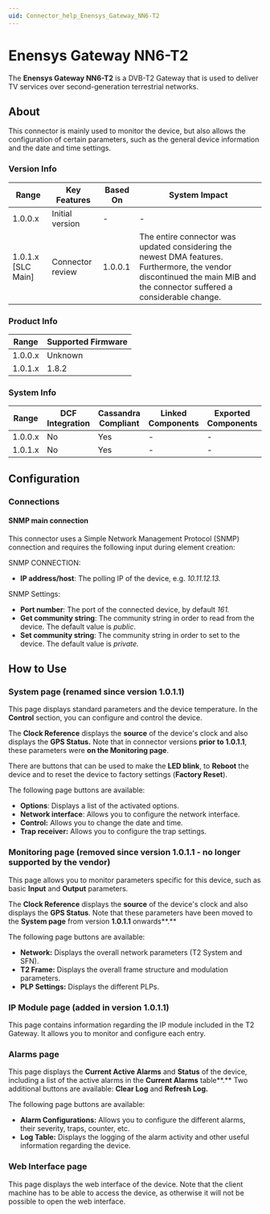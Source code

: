 ```yaml
---
uid: Connector_help_Enensys_Gateway_NN6-T2
---
```


# Enensys Gateway NN6-T2

The **Enensys Gateway NN6-T2** is a DVB-T2 Gateway that is used to deliver TV services over second-generation terrestrial networks.

## About

This connector is mainly used to monitor the device, but also allows the configuration of certain parameters, such as the general device information and the date and time settings.

### Version Info

| Range | Key Features | Based On | System Impact |
|--|--|--|--|
| 1.0.0.x | Initial version | - | - |
| 1.0.1.x [SLC Main] | Connector review | 1.0.0.1 | The entire connector was updated considering the newest DMA features. Furthermore, the vendor discontinued the main MIB and the connector suffered a considerable change. |

### Product Info

| Range     | Supported Firmware     |
|-----------|------------------------|
| 1.0.0.x   | Unknown                |
| 1.0.1.x   | 1.8.2                  |

### System Info

| Range     | DCF Integration     | Cassandra Compliant     | Linked Components     | Exported Components     |
|-----------|---------------------|-------------------------|-----------------------|-------------------------|
| 1.0.0.x   | No                  | Yes                     | -                     | -                       |
| 1.0.1.x   | No                  | Yes                     | -                     | -                       |

## Configuration

### Connections

#### SNMP main connection

This connector uses a Simple Network Management Protocol (SNMP) connection and requires the following input during element creation:

SNMP CONNECTION:

- **IP address/host**: The polling IP of the device, e.g. *10.11.12.13.*

SNMP Settings:

- **Port number**: The port of the connected device, by default *161.*
- **Get community string**: The community string in order to read from the device. The default value is *public*.
- **Set community string**: The community string in order to set to the device. The default value is *private.*

## How to Use

### System page (renamed since version 1.0.1.1)

This page displays standard parameters and the device temperature. In the **Control** section, you can configure and control the device.

The **Clock Reference** displays the **source** of the device's clock and also displays the **GPS Status.** Note that in connector versions **prior to 1.0.1.1**, these parameters were **on the Monitoring page**.

There are buttons that can be used to make the **LED blink**, to **Reboot** the device and to reset the device to factory settings (**Factory Reset**).

The following page buttons are available:

- **Options**: Displays a list of the activated options.
- **Network interface**: Allows you to configure the network interface.
- **Control:** Allows you to change the date and time.
- **Trap receiver:** Allows you to configure the trap settings.

### Monitoring page (removed since version 1.0.1.1 - no longer supported by the vendor)

This page allows you to monitor parameters specific for this device, such as basic **Input** and **Output** parameters.

The **Clock Reference** displays the **source** of the device's clock and also displays the **GPS Status**. Note that these parameters have been moved to the **System page** from version **1.0.1.1** onwards**.**

The following page buttons are available:

- **Network:** Displays the overall network parameters (T2 System and SFN).
- **T2 Frame:** Displays the overall frame structure and modulation parameters.
- **PLP Settings:** Displays the different PLPs.

### IP Module page (added in version 1.0.1.1)

This page contains information regarding the IP module included in the T2 Gateway. It allows you to monitor and configure each entry.

### Alarms page

This page displays the **Current Active Alarms** and **Status** of the device, including a list of the active alarms in the **Current Alarms** table**.** Two additional buttons are available: **Clear Log** and **Refresh Log.**

The following page buttons are available:

- **Alarm Configurations:** Allows you to configure the different alarms, their severity, traps, counter, etc.
- **Log Table:** Displays the logging of the alarm activity and other useful information regarding the device.

### Web Interface page

This page displays the web interface of the device. Note that the client machine has to be able to access the device, as otherwise it will not be possible to open the web interface.
